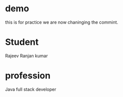 # demo
this is for practice
we are now chaninging the commint.

# Student 
Rajeev Ranjan kumar

# profession
Java full stack developer
